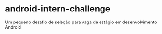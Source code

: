 # android-intern-challenge
Um pequeno desafio de seleção para vaga de estágio em desenvolvimento Android
